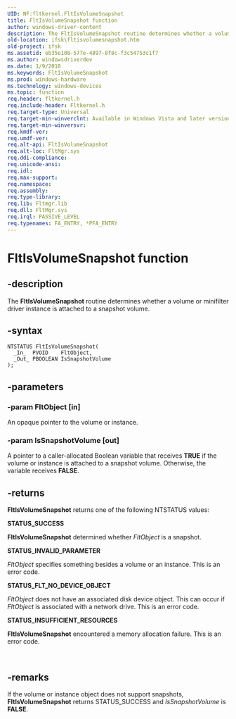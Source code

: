 ```yaml
---
UID: NF:fltkernel.FltIsVolumeSnapshot
title: FltIsVolumeSnapshot function
author: windows-driver-content
description: The FltIsVolumeSnapshot routine determines whether a volume or minifilter driver instance is attached to a snapshot volume.
old-location: ifsk\fltisvolumesnapshot.htm
old-project: ifsk
ms.assetid: eb35e108-577e-4897-8f8c-f3c54753c1f7
ms.author: windowsdriverdev
ms.date: 1/9/2018
ms.keywords: FltIsVolumeSnapshot
ms.prod: windows-hardware
ms.technology: windows-devices
ms.topic: function
req.header: fltkernel.h
req.include-header: Fltkernel.h
req.target-type: Universal
req.target-min-winverclnt: Available in Windows Vista and later versions of Windows.
req.target-min-winversvr: 
req.kmdf-ver: 
req.umdf-ver: 
req.alt-api: FltIsVolumeSnapshot
req.alt-loc: FltMgr.sys
req.ddi-compliance: 
req.unicode-ansi: 
req.idl: 
req.max-support: 
req.namespace: 
req.assembly: 
req.type-library: 
req.lib: Fltmgr.lib
req.dll: FltMgr.sys
req.irql: PASSIVE_LEVEL
req.typenames: FA_ENTRY, *PFA_ENTRY
---
```


# FltIsVolumeSnapshot function



## -description
The <b>FltIsVolumeSnapshot</b> routine determines whether a volume or minifilter driver instance is attached to a snapshot volume.



## -syntax

````
NTSTATUS FltIsVolumeSnapshot(
  _In_  PVOID    FltObject,
  _Out_ PBOOLEAN IsSnapshotVolume
);
````


## -parameters

### -param FltObject [in]

An opaque pointer to the volume or instance.


### -param IsSnapshotVolume [out]

A pointer to a caller-allocated Boolean variable that receives <b>TRUE</b> if the volume or instance is attached to a snapshot volume. Otherwise, the variable receives <b>FALSE</b>.


## -returns
<b>FltIsVolumeSnapshot</b> returns one of the following NTSTATUS values:
<dl>
<dt><b>STATUS_SUCCESS</b></dt>
</dl><b>FltIsVolumeSnapshot</b> determined whether <i>FltObject</i> is a snapshot.
<dl>
<dt><b>STATUS_INVALID_PARAMETER</b></dt>
</dl><i>FltObject </i>specifies something besides a volume or an instance. This is an error code.
<dl>
<dt><b>STATUS_FLT_NO_DEVICE_OBJECT</b></dt>
</dl><i>FltObject</i> does not have an associated disk device object. This can occur if <i>FltObject</i> is associated with a network drive. This is an error code.
<dl>
<dt><b>STATUS_INSUFFICIENT_RESOURCES</b></dt>
</dl><b>FltIsVolumeSnapshot</b> encountered a memory allocation failure. This is an error code.

 


## -remarks
If the volume or instance object does not support snapshots, <b>FltIsVolumeSnapshot</b> returns STATUS_SUCCESS and <i>IsSnapshotVolume</i> is <b>FALSE</b>.</p>
